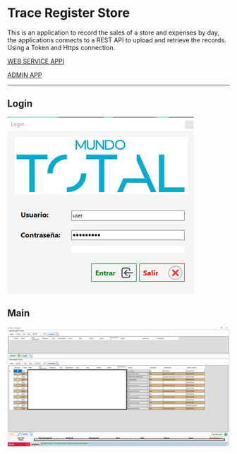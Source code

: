 # Trace Register Store

This is an application to record the sales of a store and expenses by day, the applications connects to a REST API to upload and retrieve the records. Using a Token and Https connection.

[WEB SERVICE APPI](https://github.com/aurquiel/WebApplicationTraceRegister)

[ADMIN APP]()

---

## Login

![login](docs/img/login.PNG)

## Main

![main](docs/img/main.png)
